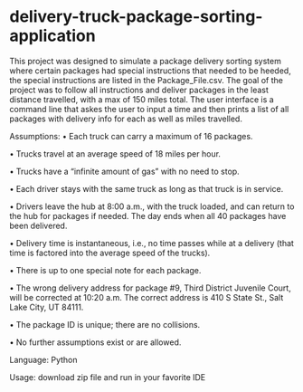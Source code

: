 # delivery-truck-package-sorting-application

This project was designed to simulate a package delivery sorting system where certain packages had special instructions that needed to be heeded, the special instructions are listed in the Package_File.csv. The goal of the project was to follow all instructions and deliver packages in the least distance travelled, with a max of 150 miles total. The user interface is a command line that askes the user to input a time and then prints a list of all packages with delivery info for each as well as miles travelled.

Assumptions:
•  Each truck can carry a maximum of 16 packages.

•  Trucks travel at an average speed of 18 miles per hour.

•  Trucks have a “infinite amount of gas” with no need to stop.

•  Each driver stays with the same truck as long as that truck is in service.

•  Drivers leave the hub at 8:00 a.m., with the truck loaded, and can return to the hub for packages if needed. 
The day ends when all 40 packages have been delivered.

•  Delivery time is instantaneous, i.e., no time passes while at a delivery 
(that time is factored into the average speed of the trucks).

•  There is up to one special note for each package.

•  The wrong delivery address for package #9, Third District Juvenile Court, will be corrected at 10:20 a.m. The correct 
address is 410 S State St., Salt Lake City, UT 84111.

•  The package ID is unique; there are no collisions.

•  No further assumptions exist or are allowed.

Language: Python

Usage: download zip file and run in your favorite IDE
